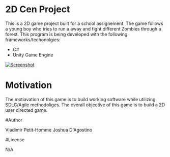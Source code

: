 
# 2D Cen Project 

This is a 2D  game project built for a school assignement. The game follows a young boy who tries to run a away and fight different Zombies through a forest. This program is being developed with the following frameworks/techonolgies:

* C#
* Unity Game Engine 

<a href="https://ibb.co/c34RKzd"><img src="https://i.ibb.co/9gQBmRj/Screenshot.png" alt="Screenshot" border="0"></a>

# Motivation 
The motiavation of this game is to build working software while utilizing SDLC/Agile methodoliges. The overall objective of this game is to build a 2D user directed game. 


#Author 

Vladimir Petit-Homme
Joshua D'Agostino

#License 

N/A




